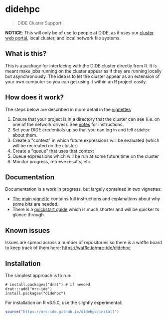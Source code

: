 # didehpc

> DIDE Cluster Support

**NOTICE**: This will only be of use to people at DIDE, as it uses our [cluster web portal](https://mrcdata.dide.ic.ac.uk/hpc), local cluster, and local network file systems.

## What is this?

This is a package for interfacing with the DIDE cluster directly from R.  It is meant make jobs running on the cluster appear as if they are running locally but asynchronously.  The idea is to let the cluster appear as an extension of your own computer so you can get using it within an R project easily.

## How does it work?

The steps below are described in more detail in the [vignettes](https://mrc-ide.github.io/didehpc)

1. Ensure that your project is in a directory that the cluster can see (i.e. on one of the network drives).  See [notes](https://mrc-ide.github.io/didehpc/vignettes/didehpc.html#mapping-network-drives) for instructions
2. Set your DIDE credentials up so that you can log in and tell `didehpc` about them.
3. Create a "context" in which future expressions will be evaluated (which will be recreated on the cluster)
4. Create a "queue" that uses that context
5. Queue expressions which will be run at some future time on the cluster
6. Monitor progress, retrieve results, etc.

## Documentation

Documentation is a work in progress, but largely contained in two vignettes:

* [The main vignette](https://mrc-ide.github.io/didehpc/vignettes/didehpc.html) contains full instructions and explanations about why some bits are needed.
* There is a [quickstart guide](https://mrc-ide.github.io/didehpc/vignettes/quickstart.html) which is much shorter and will be quicker to glance through.

## Known issues

Issues are spread across a number of repositories so there is a waffle board to keep track of them here: https://waffle.io/mrc-ide/didehpc

## Installation

The simplest approach is to run:

```
# install.packages("drat") # if needed
drat:::add("mrc-ide")
install.packages("didehpc")
```

For installation on R v3.5.0, use the slightly experimental:

```r
source("https://mrc-ide.github.io/didehpc/install")
```
